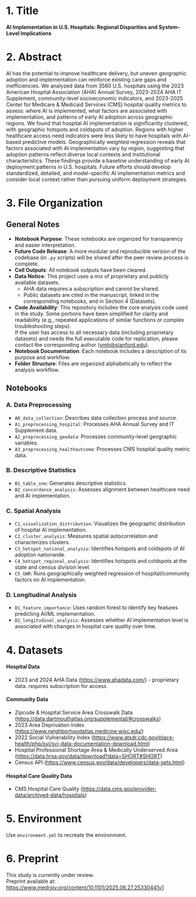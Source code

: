 # 1. Title  
**AI Implementation in U.S. Hospitals: Regional Disparities and System-Level Implications**

# 2. Abstract  
AI has the potential to improve healthcare delivery, but uneven geographic adoption and implementation can reinforce existing care gaps and inefficiencies. We analyzed data from 3560 U.S. hospitals using the 2023 American Hospital Association (AHA) Annual Survey, 2023-2024 AHA IT Supplement,  community-level socioeconomic indicators, and 2023-2025 Center for Medicare & Medicaid Services (CMS) hospital quality metrics to assess: where AI is implemented, what factors are associated with implementation, and patterns of early AI adoption across geographic regions. We found that hospital AI implementation is significantly clustered, with geographic hotspots and coldspots of adoption. Regions with higher healthcare access need indicators were less likely to have hospitals with AI-based predictive models. Geographically weighted regression reveals that factors associated with AI implementation vary by region, suggesting that adoption patterns reflect diverse local contexts and institutional characteristics. These findings provide a baseline understanding of early AI deployment patterns in U.S. hospitals. Future efforts should develop standardized, detailed, and model-specific AI implementation metrics and consider local context rather than pursuing uniform deployment strategies.


# 3. File Organization  

## General Notes  
- **Notebook Purpose**: These notebooks are organized for transparency and easier interpretation.  
- **Future Code Release**: A more modular and reproducible version of the codebase (in `.py` scripts) will be shared after the peer review process is complete.  
- **Cell Outputs**: All notebook outputs have been cleared.  
- **Data Notice**: This project uses a mix of proprietary and publicly available datasets.  
  - AHA data requires a subscription and cannot be shared.  
  - Public datasets are cited in the manuscript, linked in the corresponding notebooks, and in Section 4 (Datasets).  
- **Code Availability**: This repository includes the core analysis code used in the study. Some portions have been simplified for clarity and readability (e.g., repeated applications of similar functions or complex troubleshooting steps).  
  If the user has access to all necessary data (including proprietary datasets) and needs the full executable code for replication, please contact the corresponding author (ymh@stanford.edu).  
- **Notebook Documentation**: Each notebook includes a description of its purpose and workflow.  
- **Folder Structure**: Files are organized alphabetically to reflect the analysis workflow.


## Notebooks  

### A. Data Preprocessing  
- `A0_data_collection`: Describes data collection process and source. 
- `A1_preprocessing_hospital`: Processes AHA Annual Survey and IT Supplement data.  
- `A2_preprocessing_geodata`: Processes community-level geographic variables.  
- `A3_preprocessing_healthoutcome`: Processes CMS hospital quality metric data.

### B. Descriptive Statistics  
- `B1_table_one`: Generates descriptive statistics.  
- `B2_concordance_analysis`: Assesses alignment between healthcare need and AI implementation.

### C. Spatial Analysis  
- `C1_visualization_distribution`: Visualizes the geographic distribution of hospital AI implementation.  
- `C2_cluster_analysis`: Measures spatial autocorrelation and characterizes clusters.  
- `C3_hotspot_national_analysis`: Identifies hotspots and coldspots of AI adoption nationwide.  
- `C4_hotspot_regional_analysis`: Identifies hotspots and coldspots at the state and census division level.  
- `C5_GWR`: Runs geographically weighted regression of hospital/community factors on AI implementation.

### D. Longitudinal Analysis  
- `D1_feature_importance`: Uses random forest to identify key features predicting AI/ML implementation.  
- `D2_longitudinal_analysis`: Assesses whether AI implementation level is associated with changes in hospital care quality over time.


# 4. Datasets
#### Hospital Data  
- 2023 and 2024 AHA Data (https://www.ahadata.com/) - proprietary data. requires subscription for access
#### Community Data 
- Zipcode & Hospital Service Area Crosswalk Data (https://data.dartmouthatlas.org/supplemental/#crosswalks)
- 2023 Area Deprivation Index (https://www.neighborhoodatlas.medicine.wisc.edu/)
- 2022 Social Vulnerability Index (https://www.atsdr.cdc.gov/place-health/php/svi/svi-data-documentation-download.html)
- Hospital Professional Shortage Area & Medically Underserved Area (https://data.hrsa.gov/data/download?data=SHORT#SHORT)
- Census API (https://www.census.gov/data/developers/data-sets.html)
#### Hospital Care Quality Data 
- CMS Hospital Care Quality (https://data.cms.gov/provider-data/archived-data/hospitals)


# 5. Environment

Use `environment.yml` to recreate the environment.


# 6. Preprint

This study is currently under review.  
Preprint available at: https://www.medrxiv.org/content/10.1101/2025.06.27.25330441v1

